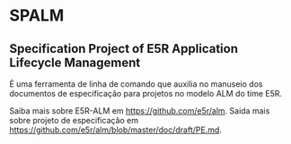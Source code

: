 SPALM
=====

## Specification Project of E5R Application Lifecycle Management

É uma ferramenta de linha de comando que auxilia no manuseio dos documentos de especificação para projetos no modelo ALM do time E5R.

Saiba mais sobre E5R-ALM em https://github.com/e5r/alm.
Saida mais sobre projeto de especificação em https://github.com/e5r/alm/blob/master/doc/draft/PE.md.